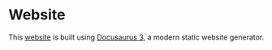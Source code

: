 # Website

This [website](https://poku.dev/docs) is built using [Docusaurus 3](https://docusaurus.io/), a modern static website generator.
